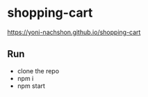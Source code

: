 # shopping-cart 

https://yoni-nachshon.github.io/shopping-cart

## Run

* clone the repo
* npm i
* npm start
